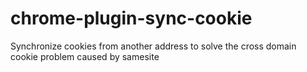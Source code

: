 # chrome-plugin-sync-cookie
Synchronize cookies from another address to solve the cross domain cookie problem caused by samesite
